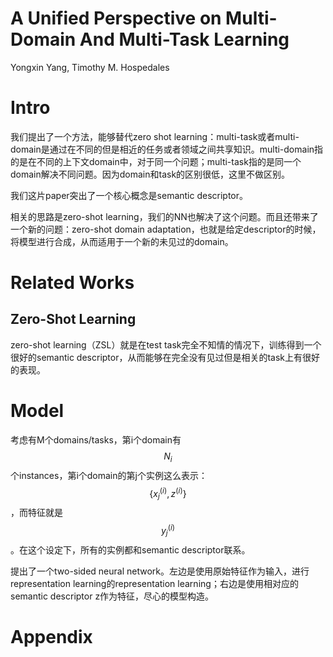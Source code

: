 # A Unified Perspective on Multi-Domain And Multi-Task Learning

Yongxin Yang, Timothy M. Hospedales

# Intro

我们提出了一个方法，能够替代zero shot learning：multi-task或者multi-domain是通过在不同的但是相近的任务或者领域之间共享知识。multi-domain指的是在不同的上下文domain中，对于同一个问题；multi-task指的是同一个domain解决不同问题。因为domain和task的区别很低，这里不做区别。

我们这片paper突出了一个核心概念是semantic descriptor。

相关的思路是zero-shot learning，我们的NN也解决了这个问题。而且还带来了一个新的问题：zero-shot domain adaptation，也就是给定descriptor的时候，将模型进行合成，从而适用于一个新的未见过的domain。

# Related Works

## Zero-Shot Learning

zero-shot learning（ZSL）就是在test task完全不知情的情况下，训练得到一个很好的semantic descriptor，从而能够在完全没有见过但是相关的task上有很好的表现。

# Model

考虑有M个domains/tasks，第i个domain有$$N_i$$个instances，第i个domain的第j个实例这么表示：$$\{ x_j^{(i)}, z^{(i)} \}$$，而特征就是$$y_j^{(i)}$$。在这个设定下，所有的实例都和semantic descriptor联系。

提出了一个two-sided neural network。左边是使用原始特征作为输入，进行representation learning的representation learning；右边是使用相对应的semantic descriptor z作为特征，尽心的模型构造。

# Appendix

